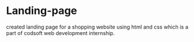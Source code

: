 # Landing-page
created landing page for a shopping website using html and css which is a part of codsoft web development internship.
